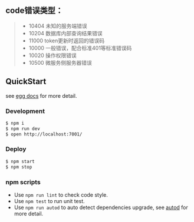 ## code错误类型：
>- 10404 未知的服务端错误
>- 10204 数据库内部查询结果错误
>- 11000 token更新时返回的错误码
>- 10000 一般错误，配合标准401等标准错误码
>- 10020 操作权限错误
>- 10500 微服务侧服务器错误

## QuickStart

<!-- add docs here for user -->

see [egg docs][egg] for more detail.

### Development

```bash
$ npm i
$ npm run dev
$ open http://localhost:7001/
```

### Deploy

```bash
$ npm start
$ npm stop
```

### npm scripts

- Use `npm run lint` to check code style.
- Use `npm test` to run unit test.
- Use `npm run autod` to auto detect dependencies upgrade, see [autod](https://www.npmjs.com/package/autod) for more detail.


[egg]: https://eggjs.or